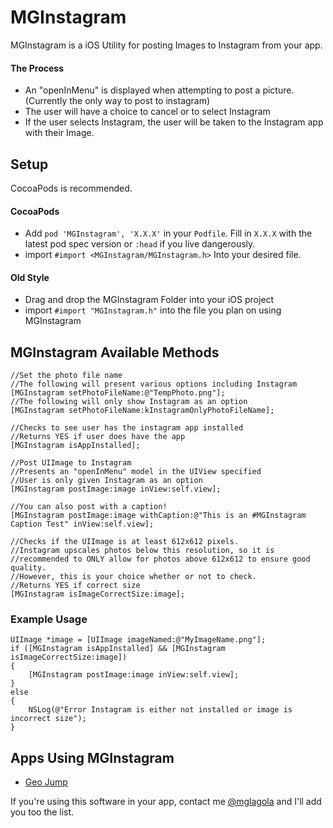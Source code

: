 # MGInstagram
MGInstagram is a iOS Utility for posting Images to Instagram from your app.

#### The Process
- An "openInMenu" is displayed when attempting to post a picture. (Currently the only way to post to instagram)
- The user will have a choice to cancel or to select Instagram
- If the user selects Instagram, the user will be taken to the Instagram app with their Image.

## Setup
CocoaPods is recommended.
#### CocoaPods 
- Add `pod 'MGInstagram', 'X.X.X'` in your `Podfile`.  Fill in `X.X.X` with the latest pod spec version or `:head` if you live dangerously.
- import `#import <MGInstagram/MGInstagram.h>` Into your desired file. 

#### Old Style
- Drag and drop the MGInstagram Folder into your iOS project
- import `#import "MGInstagram.h"` into the file you plan on using MGInstagram

## MGInstagram Available Methods

```objc  
//Set the photo file name
//The following will present various options including Instagram
[MGInstagram setPhotoFileName:@"TempPhoto.png"];
//The following will only show Instagram as an option
[MGInstagram setPhotoFileName:kInstagramOnlyPhotoFileName];

//Checks to see user has the instagram app installed
//Returns YES if user does have the app
[MGInstagram isAppInstalled];

//Post UIImage to Instagram
//Presents an "openInMenu" model in the UIView specified  
//User is only given Instagram as an option
[MGInstagram postImage:image inView:self.view];

//You can also post with a caption!
[MGInstagram postImage:image withCaption:@"This is an #MGInstagram Caption Test" inView:self.view];

//Checks if the UIImage is at least 612x612 pixels.
//Instagram upscales photos below this resolution, so it is
//recommended to ONLY allow for photos above 612x612 to ensure good quality.
//However, this is your choice whether or not to check.
//Returns YES if correct size
[MGInstagram isImageCorrectSize:image];
```

### Example Usage

```objc  
UIImage *image = [UIImage imageNamed:@"MyImageName.png"];
if ([MGInstagram isAppInstalled] && [MGInstagram isImageCorrectSize:image]) 
{
    [MGInstagram postImage:image inView:self.view];
}
else 
{
   	NSLog(@"Error Instagram is either not installed or image is incorrect size");
}
```

## Apps Using MGInstagram
- [Geo Jump](http://AppStore.com/GeoJump)

If you're using this software in your app, contact me [@mglagola](https://twitter.com/mglagola) and I'll add you too the list.
